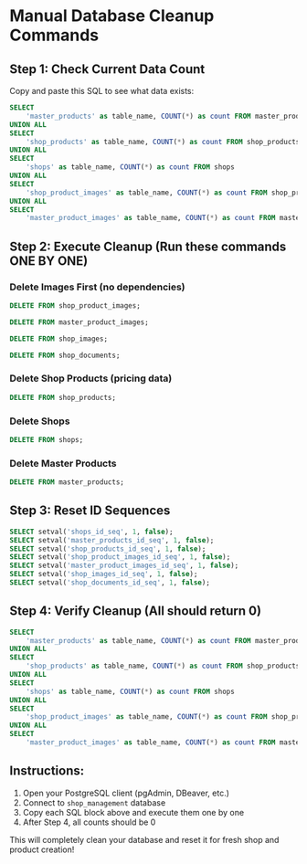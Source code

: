 # Manual Database Cleanup Commands

## Step 1: Check Current Data Count
Copy and paste this SQL to see what data exists:

```sql
SELECT 
    'master_products' as table_name, COUNT(*) as count FROM master_products
UNION ALL
SELECT 
    'shop_products' as table_name, COUNT(*) as count FROM shop_products
UNION ALL
SELECT 
    'shops' as table_name, COUNT(*) as count FROM shops
UNION ALL
SELECT 
    'shop_product_images' as table_name, COUNT(*) as count FROM shop_product_images
UNION ALL
SELECT 
    'master_product_images' as table_name, COUNT(*) as count FROM master_product_images;
```

## Step 2: Execute Cleanup (Run these commands ONE BY ONE)

### Delete Images First (no dependencies)
```sql
DELETE FROM shop_product_images;
```

```sql
DELETE FROM master_product_images;
```

```sql
DELETE FROM shop_images;
```

```sql
DELETE FROM shop_documents;
```

### Delete Shop Products (pricing data)
```sql
DELETE FROM shop_products;
```

### Delete Shops
```sql
DELETE FROM shops;
```

### Delete Master Products
```sql
DELETE FROM master_products;
```

## Step 3: Reset ID Sequences
```sql
SELECT setval('shops_id_seq', 1, false);
SELECT setval('master_products_id_seq', 1, false);
SELECT setval('shop_products_id_seq', 1, false);
SELECT setval('shop_product_images_id_seq', 1, false);
SELECT setval('master_product_images_id_seq', 1, false);
SELECT setval('shop_images_id_seq', 1, false);
SELECT setval('shop_documents_id_seq', 1, false);
```

## Step 4: Verify Cleanup (All should return 0)
```sql
SELECT 
    'master_products' as table_name, COUNT(*) as count FROM master_products
UNION ALL
SELECT 
    'shop_products' as table_name, COUNT(*) as count FROM shop_products
UNION ALL
SELECT 
    'shops' as table_name, COUNT(*) as count FROM shops
UNION ALL
SELECT 
    'shop_product_images' as table_name, COUNT(*) as count FROM shop_product_images
UNION ALL
SELECT 
    'master_product_images' as table_name, COUNT(*) as count FROM master_product_images;
```

## Instructions:
1. Open your PostgreSQL client (pgAdmin, DBeaver, etc.)
2. Connect to `shop_management` database  
3. Copy each SQL block above and execute them one by one
4. After Step 4, all counts should be 0

This will completely clean your database and reset it for fresh shop and product creation!